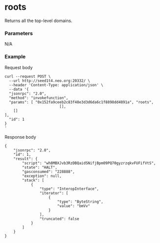 # roots

Returns all the top-level domains.



### Parameters

N/A 

### Example

Request body

```json5
curl --request POST \
  --url http://seed1t4.neo.org:20332/ \
  --header 'Content-Type: application/json' \
  --data '{
  "jsonrpc": "2.0",
  "method": "invokefunction",
  "params": [ "0x152fa9ceeb2c83f40e3d3d6da6c1f8898dd4891a", "roots",
                         [],
    []
],
  "id": 1
}
'
```

Response body

```json5
{
	"jsonrpc": "2.0",
	"id": 1,
	"result": {
		"script": "wh8MBXJvb3RzDBQaidSNifjBpm09PQ70gyzrzqkvFUFifVtS",
		"state": "HALT",
		"gasconsumed": "228888",
		"exception": null,
		"stack": [
			{
				"type": "InteropInterface",
				"iterator": [
					{
						"type": "ByteString",
						"value": "bmVv"
					}
				],
				"truncated": false
			}
		]
	}
}
```
